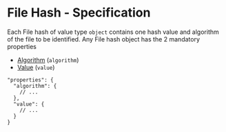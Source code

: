 # File Hash - Specification

Each File hash of value type `object` contains one hash value and algorithm of the file to be identified. Any File hash
object has the 2 mandatory properties

* [Algorithm](file_hash/algorithm-spec.en.md) (`algorithm`)
* [Value](file_hash/value-spec.en.md) (`value`)

```
"properties": {
  "algorithm": {
    // ...
  },
  "value": {
    // ...
  }
}
```
